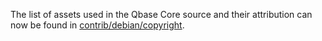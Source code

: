 The list of assets used in the Qbase Core source and their attribution can now be found in [contrib/debian/copyright](../contrib/debian/copyright).
